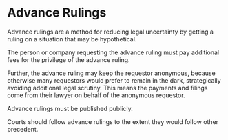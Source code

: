 # Advance Rulings

Advance rulings are a method for reducing legal uncertainty by getting a ruling on a situation that may be hypothetical.

The person or company requesting the advance ruling must pay additional fees for the privilege of the advance ruling.

Further, the advance ruling may keep the requestor anonymous, because otherwise many requestors would prefer to remain in the dark, strategically avoiding additional legal scrutiny. This means the payments and filings come from their lawyer on behalf of the anonymous requestor.

Advance rulings must be published publicly.

Courts should follow advance rulings to the extent they would follow other precedent.
